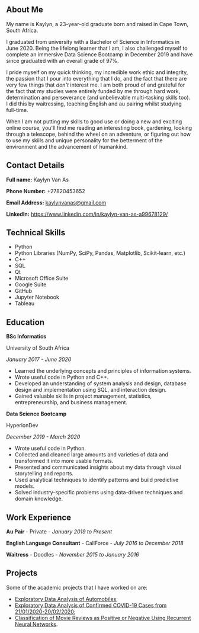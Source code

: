 ## About Me
My name is Kaylyn, a 23-year-old graduate born and raised in Cape Town, South Africa.

I graduated from university with a Bachelor of Science in Informatics in June 2020. Being the lifelong learner that I am, I also challenged myself to complete an immersive Data Science Bootcamp in December 2019 and have since graduated with an overall grade of 97%.

I pride myself on my quick thinking, my incredible work ethic and integrity, the passion that I pour into everything that I do, and the fact that there are very few things that *don't* interest me. I am both proud of and grateful for the fact that my studies were entirely funded by me through hard work, determination and perseverance (and unbelievable multi-tasking skills too). I did this by waitressing, teaching English and au pairing whilst studying full-time.

When I am not putting my skills to good use or doing a new and exciting online course, you'll find me reading an interesting book, gardening, looking through a telescope, behind the wheel on an adventure, or figuring out how to use my skills and unique personality for the betterment of the environment and the advancement of humankind.

## Contact Details
**Full name:** Kaylyn Van As

**Phone Number:** +27820453652

**Email Address:** kaylynvanas@gmail.com

**LinkedIn:** https://www.linkedin.com/in/kaylyn-van-as-a99678129/

## Technical Skills
- Python
- Python Libraries (NumPy, SciPy, Pandas, Matplotlib, Scikit-learn, etc.)
- C++
- SQL
- Qt
- Microsoft Office Suite
- Google Suite
- GitHub
- Jupyter Notebook
- Tableau

## Education
**BSc Informatics**

University of South Africa

*January 2017 - June 2020*

- Learned the underlying concepts and principles of information systems.
- Wrote useful code in Python and C++.
- Developed an understanding of system analysis and design, database design and implementation using SQL, and interaction design.
- Gained valuable skills in project management, statistics, entrepreneurship, and business management.

**Data Science Bootcamp**

HyperionDev

*December 2019 - March 2020*

- Wrote useful code in Python.
- Collected and cleaned large amounts and varieties of data and transformed it into more usable formats.
- Presented and communicated insights about my data through visual storytelling and reports.
- Used analytical techniques to identify patterns and build predictive models.
- Solved industry-specific problems using data-driven techniques and domain knowledge.

## Work Experience
**Au Pair** - Private - *January 2019 to Present*

**English Language Consultant** - CallForce - *July 2016 to December 2018*

**Waitress** - Doodles - *November 2015 to January 2016*

## Projects

Some of the academic projects that I have worked on are:
- [Exploratory Data Analysis of Automobiles](https://github.com/kaylynvanas/automobile_eda);
- [Exploratory Data Analysis of Confirmed COVID-19 Cases from 21/01/2020-20/02/2020](https://github.com/kaylynvanas/covid-19_eda);
- [Classification of Movie Reviews as Positive or Negative Using Recurrent Neural Networks](https://github.com/kaylynvanas/movie-review_rnn).
